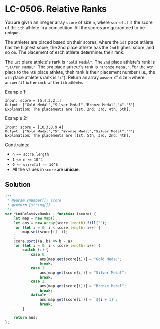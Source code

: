 # LC-0506. Relative Ranks

You are given an integer array `score` of size `n`, where `score[i]` is the score of the `ith` athlete in a competition. All the scores are guaranteed to be unique.

The athletes are placed based on their scores, where the `1st` place athlete has the highest score, the 2nd place athlete has the `2nd` highest score, and so on. The placement of each athlete determines their rank:

The `1st` place athlete's rank is `"Gold Medal"`.
The `2nd` place athlete's rank is `"Silver Medal"`.
The `3rd` place athlete's rank is `"Bronze Medal"`.
For the `4th` place to the `nth` place athlete, their rank is their placement number (i.e., the `xth` place athlete's rank is `"x"`).
Return an array `answer` of size `n` where `answer[i]` is the rank of the `ith` athlete.

Example 1:

```
Input: score = [5,4,3,2,1]
Output: ["Gold Medal","Silver Medal","Bronze Medal","4","5"]
Explanation: The placements are [1st, 2nd, 3rd, 4th, 5th].
```

Example 2:

```
Input: score = [10,3,8,9,4]
Output: ["Gold Medal","5","Bronze Medal","Silver Medal","4"]
Explanation: The placements are [1st, 5th, 3rd, 2nd, 4th].
```

Constraints:

-   `n == score.length`
-   `1 <= n <= 10^4`
-   `0 <= score[i] <= 10^6`
-   All the values in `score` are **unique**.

## Solution

```javascript
/**
 * @param {number[]} score
 * @return {string[]}
 */
var findRelativeRanks = function (score) {
    let map = new Map();
    let ans = new Array(score.length).fill("");
    for (let i = 0; i < score.length; i++) {
        map.set(score[i], i);
    }
    score.sort((a, b) => b - a);
    for (let i = 0; i < score.length; i++) {
        switch (i) {
            case 0:
                ans[map.get(score[i])] = "Gold Medal";
                break;
            case 1:
                ans[map.get(score[i])] = "Silver Medal";
                break;
            case 2:
                ans[map.get(score[i])] = "Bronze Medal";
                break;
            default:
                ans[map.get(score[i])] = `${i + 1}`;
                break;
        }
    }
    return ans;
};
```

